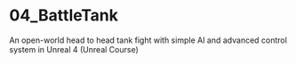 # 04_BattleTank
An open-world head to head tank fight with simple AI and advanced control system in Unreal 4 (Unreal Course)
